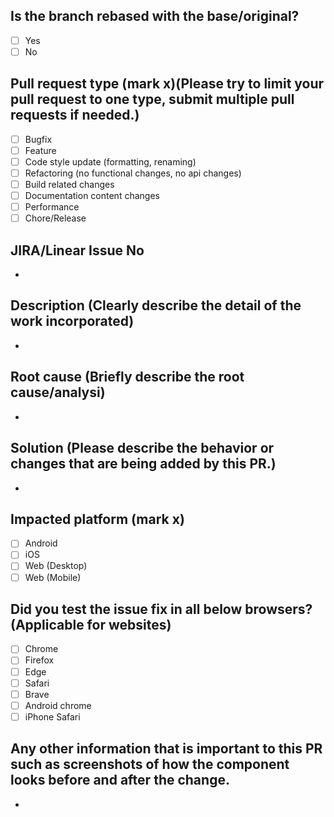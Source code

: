 ## Is the branch rebased with the base/original?

- [ ] Yes
- [ ] No

## Pull request type (mark x)(Please try to limit your pull request to one type, submit multiple pull requests if needed.)

- [ ] Bugfix
- [ ] Feature
- [ ] Code style update (formatting, renaming)
- [ ] Refactoring (no functional changes, no api changes)
- [ ] Build related changes
- [ ] Documentation content changes
- [ ] Performance
- [ ] Chore/Release

## JIRA/Linear Issue No

-

## Description (Clearly describe the detail of the work incorporated)

-

## Root cause (Briefly describe the root cause/analysi)

-

## Solution (Please describe the behavior or changes that are being added by this PR.)

-

## Impacted platform (mark x)

- [ ] Android
- [ ] iOS
- [ ] Web (Desktop)
- [ ] Web (Mobile)

## Did you test the issue fix in all below browsers? (Applicable for websites)

- [ ] Chrome
- [ ] Firefox
- [ ] Edge
- [ ] Safari
- [ ] Brave
- [ ] Android chrome
- [ ] iPhone Safari

## Any other information that is important to this PR such as screenshots of how the component looks before and after the change.

-
